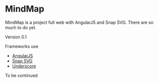 # MindMap
MindMap is a project full web with AngularJS and Snap SVG. 
There are so much to do yet.

Version
0.1

Frameworks use
- [AngularJS]
- [Snap SVG]
- [Underscore]


[AngularJS]:http://angularjs.org
[Snap SVG]: http://snapsvg.io/
[Underscore]: http://underscorejs.org/


To be continued